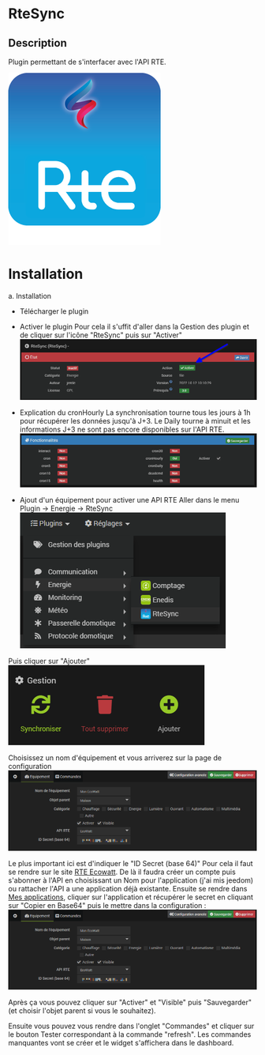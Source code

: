 RteSync
==========

Description
-----------

Plugin permettant de s'interfacer avec l'API RTE.

![RteSync icon](../images/RteSync_icon.png)

Installation
============

a. Installation

- Télécharger le plugin

- Activer le plugin
Pour cela il s'uffit d'aller dans la Gestion des plugin et de cliquer sur l'icône "RteSync" puis sur "Activer"
![Activer](../images/activer.png)

- Explication du cronHourly
La synchronisation tourne tous les jours à 1h pour récupérer les données jusqu'à J+3. Le Daily tourne à minuit et les informations J+3 ne sont pas encore disponibles sur l'API RTE.
![CronHourly](../images/cronHourly.png)

- Ajout d'un équipement pour activer une API RTE
Aller dans le menu Plugin -> Energie -> RteSync
![Menu](../images/menu.png)

Puis cliquer sur "Ajouter"
![Ajouter](../images/ajouter.png)

Choisissez un nom d'équipement et vous arriverez sur la page de configuration
![Configuration](../images/configuration.png)

Le plus important ici est d'indiquer le "ID Secret (base 64)"
Pour cela il faut se rendre sur le site [RTE Ecowatt](https://data.rte-france.com/catalog/-/api/consumption/Ecowatt/v4.0). De là il faudra créer un compte puis s'abonner à l'API en choisissant un Nom pour l'application (j'ai mis jeedom) ou rattacher l'API a une application déjà existante.
Ensuite se rendre dans [Mes applications](https://data.rte-france.com/group/guest/apps), cliquer sur l'application et récupérer le secret en cliquant sur "Copier en Base64" puis le mettre dans la configuration :
![Configuration](../images/configuration.png)

Après ça vous pouvez cliquer sur "Activer" et "Visible" puis "Sauvegarder" (et choisir l'objet parent si vous le souhaitez).

Ensuite vous pouvez vous rendre dans l'onglet "Commandes" et cliquer sur le bouton Tester correspondant à la commande "refresh". Les commandes manquantes vont se créer et le widget s'affichera dans le dashboard.
